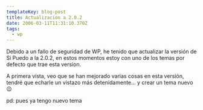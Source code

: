 ```yaml
---
templateKey: blog-post
title: Actualizacion a 2.0.2
date: 2006-03-11T11:31:10.370Z
tags:
  - wp
---
```


Debido a un fallo de seguridad de WP, he tenido que actualizar la versión de Si Puedo a la 2.0.2, en estos momentos estoy con uno de los temas por defecto que trae esta version.

A primera vista, veo que se han mejorado varias cosas en esta versi­ón, tendré que echarle un vistazo más detenidamente… y crear un tema nuevo 😉

pd: pues ya tengo nuevo tema
